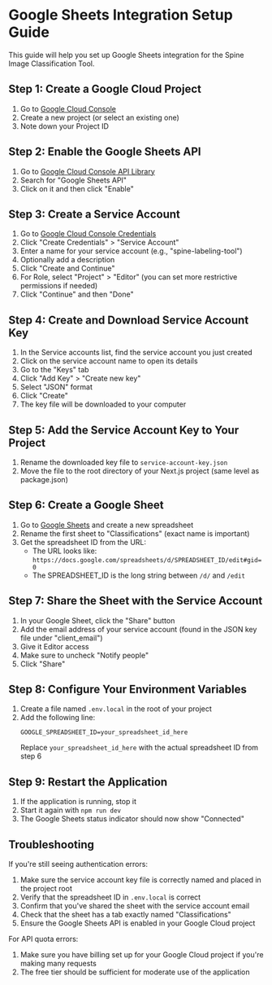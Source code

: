 # Google Sheets Integration Setup Guide

This guide will help you set up Google Sheets integration for the Spine Image Classification Tool.

## Step 1: Create a Google Cloud Project

1. Go to [Google Cloud Console](https://console.cloud.google.com/)
2. Create a new project (or select an existing one)
3. Note down your Project ID

## Step 2: Enable the Google Sheets API

1. Go to [Google Cloud Console API Library](https://console.cloud.google.com/apis/library)
2. Search for "Google Sheets API"
3. Click on it and then click "Enable"

## Step 3: Create a Service Account

1. Go to [Google Cloud Console Credentials](https://console.cloud.google.com/apis/credentials)
2. Click "Create Credentials" > "Service Account"
3. Enter a name for your service account (e.g., "spine-labeling-tool")
4. Optionally add a description
5. Click "Create and Continue"
6. For Role, select "Project" > "Editor" (you can set more restrictive permissions if needed)
7. Click "Continue" and then "Done"

## Step 4: Create and Download Service Account Key

1. In the Service accounts list, find the service account you just created
2. Click on the service account name to open its details
3. Go to the "Keys" tab
4. Click "Add Key" > "Create new key"
5. Select "JSON" format
6. Click "Create"
7. The key file will be downloaded to your computer

## Step 5: Add the Service Account Key to Your Project

1. Rename the downloaded key file to `service-account-key.json`
2. Move the file to the root directory of your Next.js project (same level as package.json)

## Step 6: Create a Google Sheet

1. Go to [Google Sheets](https://sheets.google.com/) and create a new spreadsheet
2. Rename the first sheet to "Classifications" (exact name is important)
3. Get the spreadsheet ID from the URL:
   - The URL looks like: `https://docs.google.com/spreadsheets/d/SPREADSHEET_ID/edit#gid=0`
   - The SPREADSHEET_ID is the long string between `/d/` and `/edit`

## Step 7: Share the Sheet with the Service Account

1. In your Google Sheet, click the "Share" button
2. Add the email address of your service account (found in the JSON key file under "client_email")
3. Give it Editor access
4. Make sure to uncheck "Notify people" 
5. Click "Share"

## Step 8: Configure Your Environment Variables

1. Create a file named `.env.local` in the root of your project
2. Add the following line:
   ```
   GOOGLE_SPREADSHEET_ID=your_spreadsheet_id_here
   ```
   Replace `your_spreadsheet_id_here` with the actual spreadsheet ID from step 6

## Step 9: Restart the Application

1. If the application is running, stop it
2. Start it again with `npm run dev`
3. The Google Sheets status indicator should now show "Connected"

## Troubleshooting

If you're still seeing authentication errors:

1. Make sure the service account key file is correctly named and placed in the project root
2. Verify that the spreadsheet ID in `.env.local` is correct
3. Confirm that you've shared the sheet with the service account email
4. Check that the sheet has a tab exactly named "Classifications"
5. Ensure the Google Sheets API is enabled in your Google Cloud project

For API quota errors:

1. Make sure you have billing set up for your Google Cloud project if you're making many requests
2. The free tier should be sufficient for moderate use of the application
